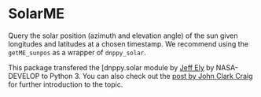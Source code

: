 # SolarME

Query the solar position (azimuth and elevation angle) of the sun given longitudes and latitudes at a chosen timestamp.
We recommend using the `getME_sunpos` as a wrapper of `dnppy_solar`.

This package transfered the [dnppy.solar module by [Jeff Ely](https://github.com/NASA-DEVELOP/dnppy/blob/master/dnppy/solar/solar.py) by NASA-DEVELOP to Python 3.
You can also check out the [post by John Clark Craig](https://levelup.gitconnected.com/python-sun-position-for-solar-energy-and-research-7a4ead801777) for further introduction to the topic.
